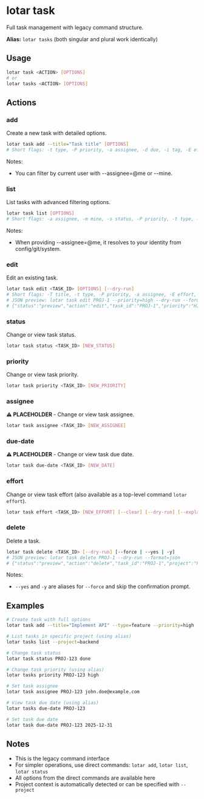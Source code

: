 # lotar task

Full task management with legacy command structure.

**Alias:** `lotar tasks` (both singular and plural work identically)

## Usage

```bash
lotar task <ACTION> [OPTIONS]
# or
lotar tasks <ACTION> [OPTIONS]
```

## Actions

### add
Create a new task with detailed options.

```bash
lotar task add --title="Task title" [OPTIONS]
# Short flags: -t type, -P priority, -a assignee, -d due, -i tag, -E effort, -D description, -c category, -F field
```
Notes:
- You can filter by current user with --assignee=@me or --mine.

### list
List tasks with advanced filtering options.

```bash
lotar task list [OPTIONS]
# Short flags: -a assignee, -m mine, -s status, -P priority, -t type, -i tag, -c category, -H high, -C critical, -S sort-by, -R reverse, -L limit
```
Notes:
- When providing --assignee=@me, it resolves to your identity from config/git/system.

### edit
Edit an existing task.

```bash
lotar task edit <TASK_ID> [OPTIONS] [--dry-run]
# Short flags: -T title, -t type, -P priority, -a assignee, -E effort, -d due, -D description, -c category, -i tag, -F field, -n dry-run
# JSON preview: lotar task edit PROJ-1 --priority=high --dry-run --format=json
# {"status":"preview","action":"edit","task_id":"PROJ-1","priority":"HIGH", ...}
```

### status
Change or view task status.

```bash
lotar task status <TASK_ID> [NEW_STATUS]
```

### priority
Change or view task priority.

```bash
lotar task priority <TASK_ID> [NEW_PRIORITY]
```

### assignee
**⚠️ PLACEHOLDER** - Change or view task assignee.

```bash
lotar task assignee <TASK_ID> [NEW_ASSIGNEE]
```

### due-date
**⚠️ PLACEHOLDER** - Change or view task due date.

```bash
lotar task due-date <TASK_ID> [NEW_DATE]
```

### effort
Change or view task effort (also available as a top-level command `lotar effort`).

```bash
lotar task effort <TASK_ID> [NEW_EFFORT] [--clear] [--dry-run] [--explain]
```

### delete
Delete a task.

```bash
lotar task delete <TASK_ID> [--dry-run] [--force | --yes | -y]
# JSON preview: lotar task delete PROJ-1 --dry-run --format=json
# {"status":"preview","action":"delete","task_id":"PROJ-1","project":"PROJ"}
```

Notes:
- `--yes` and `-y` are aliases for `--force` and skip the confirmation prompt.

## Examples

```bash
# Create task with full options
lotar task add --title="Implement API" --type=feature --priority=high

# List tasks in specific project (using alias)
lotar tasks list --project=backend

# Change task status
lotar task status PROJ-123 done

# Change task priority (using alias)
lotar tasks priority PROJ-123 high

# Set task assignee
lotar task assignee PROJ-123 john.doe@example.com

# View task due date (using alias)
lotar tasks due-date PROJ-123

# Set task due date
lotar task due-date PROJ-123 2025-12-31
```

## Notes

- This is the legacy command interface
- For simpler operations, use direct commands: `lotar add`, `lotar list`, `lotar status`
- All options from the direct commands are available here
- Project context is automatically detected or can be specified with `--project`
